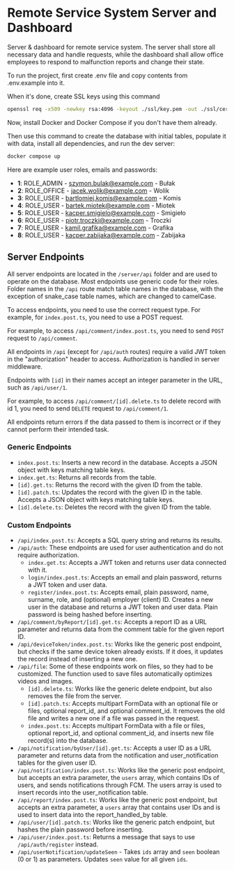 # Remote Service System Server and Dashboard

Server & dashboard for remote service system. The server shall store all necessary data and handle requests, while the dashboard shall allow office employees to respond to malfunction reports and change their state.

To run the project, first create .env file and copy contents from .env.example into it.

When it's done, create SSL keys using this command

```bash
openssl req -x509 -newkey rsa:4096 -keyout ./ssl/key.pem -out ./ssl/cert.pem -days 365
```

Now, install Docker and Docker Compose if you don't have them already.

Then use this command to create the database with initial tables, populate it with data, install all dependencies, and run the dev server:

```bash
docker compose up
```

Here are example user roles, emails and passwords:
- **1**: ROLE_ADMIN - szymon.bulak@example.com - Bułak
- **2**: ROLE_OFFICE - jacek.wolik@example.com - Wolik
- **3**: ROLE_USER - bartlomiej.komis@example.com - Komis
- **4**: ROLE_USER - bartek.miotek@example.com - Miotek
- **5**: ROLE_USER - kacper.smigielo@example.com - Smigieło
- **6**: ROLE_USER - piotr.troczki@example.com - Troczki
- **7**: ROLE_USER - kamil.grafika@example.com - Grafika
- **8**: ROLE_USER - kacper.zabijaka@example.com - Zabijaka

## Server Endpoints

All server endpoints are located in the `/server/api` folder and are used to operate on the database. Most endpoints use generic code for their roles. Folder names in the `/api` route match table names in the database, with the exception of snake_case table names, which are changed to camelCase.

To access endpoints, you need to use the correct request type. For example, for `index.post.ts`, you need to use a POST request.

For example, to access `/api/comment/index.post.ts`, you need to send `POST` request to `/api/comment`.

All endpoints in `/api` (except for `/api/auth` routes) require a valid JWT token in the "authorization" header to access. Authorization is handled in server middleware.

Endpoints with `[id]` in their names accept an integer parameter in the URL, such as `/api/user/1`.

For example, to access `/api/comment/[id].delete.ts` to delete record with id 1, you need to send `DELETE` request to `/api/comment/1`.

All endpoints return errors if the data passed to them is incorrect or if they cannot perform their intended task.

### Generic Endpoints

- `index.post.ts`: Inserts a new record in the database. Accepts a JSON object with keys matching table keys.
- `index.get.ts`: Returns all records from the table.
- `[id].get.ts`: Returns the record with the given ID from the table.
- `[id].patch.ts`: Updates the record with the given ID in the table. Accepts a JSON object with keys matching table keys.
- `[id].delete.ts`: Deletes the record with the given ID from the table.

### Custom Endpoints

- `/api/index.post.ts`: Accepts a SQL query string and returns its results.
- `/api/auth`: These endpoints are used for user authentication and do not require authorization.
  - `index.get.ts`: Accepts a JWT token and returns user data connected with it.
  - `login/index.post.ts`: Accepts an email and plain password, returns a JWT token and user data.
  - `register/index.post.ts`: Accepts email, plain password, name, surname, role, and (optional) employer (client) ID. Creates a new user in the database and returns a JWT token and user data. Plain password is being hashed before inserting.
- `/api/comment/byReport/[id].get.ts`: Accepts a report ID as a URL parameter and returns data from the comment table for the given report ID.
- `/api/deviceToken/index.post.ts`: Works like the generic post endpoint, but checks if the same device token already exists. If it does, it updates the record instead of inserting a new one.
- `/api/file`: Some of these endpoints work on files, so they had to be customized. The function used to save files automatically optimizes videos and images.
  - `[id].delete.ts`: Works like the generic delete endpoint, but also removes the file from the server.
  - `[id].patch.ts`: Accepts multipart FormData with an optional file or files, optional report_id, and optional comment_id. It removes the old file and writes a new one if a file was passed in the request.
  - `index.post.ts`: Accepts multipart FormData with a file or files, optional report_id, and optional comment_id, and inserts new file record(s) into the database.
- `/api/notification/byUser/[id].get.ts`: Accepts a user ID as a URL parameter and returns data from the notification and user_notification tables for the given user ID.
- `/api/notification/index.post.ts`: Works like the generic post endpoint, but accepts an extra parameter, the `users` array, which contains IDs of users, and sends notifications through FCM. The users array is used to insert records into the user_notification table.
- `/api/report/index.post.ts`: Works like the generic post endpoint, but accepts an extra parameter, a `users` array that contains user IDs and is used to insert data into the report_handled_by table.
- `/api/user/[id].patch.ts`: Works like the generic patch endpoint, but hashes the plain password before inserting.
- `/api/user/index.post.ts`: Returns a message that says to use `/api/auth/register` instead.
- `/api/userNotification/updateSeen` - Takes `ids` array and `seen` boolean (0 or 1) as parameters. Updates `seen` value for all given `ids`.